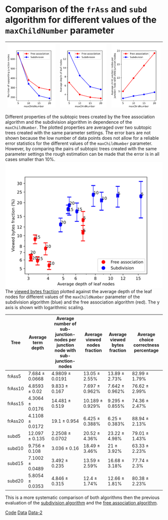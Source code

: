 # Comparison of the `frAss` and `subd` algorithm for different values of the `maxChildNumber` parameter

| ![](./images/junction_nodes.svg) | ![](./images/average_depth_of_leaf_nodes.svg) | ![](./images/average_sub_junction_nodes_per_junction.svg) |
| -------------------------------- | --------------------------------------------- | --------------------------------------------------------- |

Different properties of the subtopic trees created by the free association algorithm and the subdivision algorithm in dependence of the `maxChildNumber`. The plotted properties are averaged over two subtopic trees created with the same parameter settings. The error bars are not shown because the low number of data points does not allow for a reliable error statistics for the different values of the `maxChildNumber` parameter. However, by comparing the pairs of subtopic trees created with the same parameter settings the rough estimation can be made that the error is in all cases smaller than 10%.
![](./images/subd_frass_comparison_2.svg)
The [viewed bytes fraction](../equations/subtopic-tree-average-number-of-viewed-terms-per-search-evaluation.md) plotted against the average depth of the leaf nodes for different values of the ```maxChildNumber``` parameter of the subdivision algorithm (blue) and the free association algorithm (red). The y axis is shown with logarithmic scaling.


| Tree    | Average term depth | Average number of sub-junction-nodes per junction node with sub-junction-nodes | Average viewed nodes fraction | Average viewed bytes fraction | Average choice correctness percentage |
| ------- | ------------------ | ------------------------------------------------------------------------------ | ----------------------------- | ----------------------------- | ------------------------------------- |
| frAss5  | 7.684 ± 0.0668     | 4.9809 ± 0.0191                                                                | 13.05 ± 2.55%                 | 13.89 ± 2.73%                 | 82.99 ± 1.79%                         |
| frAss10 | 4.8593 ± 0.02      | 9.833 ± 0.167                                                                  | 7.697 ± 0.962%                | 7.642 ± 0.962%                | 76.62 ± 2.99%                         |
| frAss15 | 4.3064 ± 0.0176    | 14.481 ± 0.519                                                                 | 10.189 ± 0.929%               | 9.295 ± 0.855%                | 74.36 ± 2.47%                         |
| frAss20 | 4.1108 ± 0.0172    | 19.1 ± 0.954                                                                   | 6.425 ± 0.388%                | 6.25 ± 0.383%                 | 88.94 ± 2.13%                         |
| subd5   | 12.097 ± 0.135     | 2.2508 ± 0.0702                                                                | 20.52 ± 4.36%                 | 23.22 ± 4.98%                 | 79.01 ± 1.43%                         |
| subd10  | 9.756 ± 0.108      | 3.036 ± 0.16                                                                   | 18.49 ± 3.46%                 | 21 ± 3.92%                    | 63.33 ± 2.23%                         |
| subd15  | 7.1002 ± 0.0489    | 3.492 ± 0.235                                                                  | 13.59 ± 2.59%                 | 16.68 ± 3.18%                 | 77.74 ± 2.3%                          |
| subd20  | 5.8054 ± 0.0353    | 4.846 ± 0.315                                                                  | 12.4 ± 1.74%                  | 12.66 ± 1.81%                 | 80.38 ± 2.23%                         |

This is a more systematic comparison of both algorithms then the previous evaluation of the [subdivision algorithm](physics-term-adapted-subtopic-tree-evaluation.md) and the [free association algorithm](physics-term-adapted-subtopic-tree-evaluation-free-association-algorithm.md).

[Code](https://github.com/gratach/master-experimental/blob/7967cbac1171a88caaab8ae69fc8fa816633a9d3/subtopic_tree_comparison.ipynb)
[Data](https://github.com/gratach/master-database-files/tree/3f42e8dee9615a918494a7ce40c589b833473dcf/master-experimental/subtopic_tree_comparison) [Data-2](https://github.com/gratach/master-database-files/tree/cc4aeabad3fa67978c5391b0a46281985d8a5b2d/master-adapted-subtopic-tree-generation/trees)
